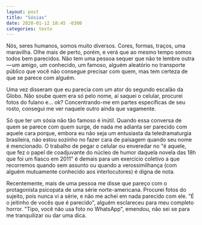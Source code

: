 ```yaml
---
layout: post
title: "Sósias"
date: 2020-01-12 18:45 -0300
categories: texto
---
```

Nós, seres humanos, somos muito diversos. Cores, formas, traços, uma maravilha. Olhe mais de perto, porém, e verá que ao mesmo tempo somos todos bem parecidos. Não tem uma pessoa sequer que não te lembre outra — um amigo, um conhecido, um famoso, alguém aleatório no transporte público que você não consegue precisar com quem, mas tem certeza de que se parece com alguém.

Uma vez disseram que eu parecia com um ator do segundo escalão da Globo. Não soube quem era só pelo nome, aí saquei o celular, procurei fotos do fulano e… ok? Concentrando-me em partes específicas de seu rosto, consegui me ver naquele outro ainda que vagamente.

Só que ter um sósia não tão famoso é inútil. Quando essa conversa de quem se parece com quem surge, de nada me adianta ser parecido com aquele cara porque, embora eu não seja um entusiasta da teledramaturgia brasileira, não estou sozinho no fazer cara de paisagem quando seu nome é mencionado. O trabalho de pegar o celular ou enveredar no "é aquele, que fez o papel de coadjuvante do núcleo de humor daquela novela das 18h que foi um fiasco em 2011" é demais para um exercício coletivo a que recorremos quando sem assunto ou quando a verossimilhança (com alguém mutuamente conhecido aos interlocutores) é digna de nota.

Recentemente, mais de uma pessoa me disse que pareço com o protagonista psicopata de uma série norte-americana. Procurei fotos do sujeito, pois nunca vi a série, e não me achei em nada parecido com ele. "É o jeitinho de vocês que é parecido", alguém esclareceu para meu completo horror. "Tipo, você não usa foto no WhatsApp", emendou, não sei se para me tranquilizar ou dar uma dica.
